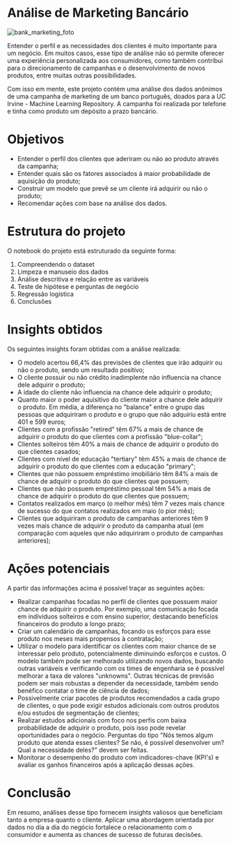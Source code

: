 # Análise de Marketing Bancário
![bank_marketing_foto](https://github.com/user-attachments/assets/46423a3d-8c47-4039-84c9-c09480f96e8c)

Entender o perfil e as necessidades dos clientes é muito importante para um negócio. Em muitos casos, esse tipo de análise não só permite oferecer uma experiência personalizada aos consumidores, como também contribui para o direcionamento de campanhas e o desenvolvimento de novos produtos, entre muitas outras possibilidades.

Com isso em mente, este projeto contém uma análise dos dados anônimos de uma campanha de marketing de um banco português, doados para a UC Irvine - Machine Learning Repository. A campanha foi realizada por telefone e tinha como produto um depósito a prazo bancário.

# Objetivos

*   Entender o perfil dos clientes que aderiram ou não ao produto através da campanha;
*   Entender quais são os fatores associados à maior probabilidade de aquisição do produto;
*   Construir um modelo que prevê se um cliente irá adquirir ou não o produto;
*   Recomendar ações com base na análise dos dados.

# Estrutura do projeto

O notebook do projeto está estruturado da seguinte forma:
1. Compreendendo o dataset
2. Limpeza e manuseio dos dados
3. Análise descritiva e relação entre as variáveis
4. Teste de hipótese e perguntas de negócio
5. Regressão logística
6. Conclusões

# Insights obtidos

Os seguintes insights foram obtidas com a análise realizada:

*   O modelo acertou 66,4% das previsões de clientes que irão adquirir ou não o produto, sendo um resultado positivo;
*   O cliente possuir ou não crédito inadimplente não influencia na chance dele adquirir o produto;
*   A idade do cliente não influencia na chance dele adquirir o produto;
*   Quanto maior o poder aquisitivo do cliente maior a chance dele adquirir o produto. Em média, a diferença no "balance" entre o grupo das pessoas que adquiriram o produto e o grupo que não adquiriu está entre 401 e 599 euros;
*   Clientes com a profissão "retired" têm 67% a mais de chance de adquirir o produto do que clientes com a profissão "blue-collar";
*   Clientes solteiros têm 40% a mais de chance de adquirir o produto do que clientes casados;
*   Clientes com nível de educação "tertiary" têm 45% a mais de chance de adquirir o produto do que clientes com a educação "primary";
*   Clientes que não possuem empréstimo imobiliário têm 84% a mais de chance de adquirir o produto do que clientes que possuem;
*   Clientes que não possuem empréstimo pessoal têm 54% a mais de chance de adquirir o produto do que clientes que possuem;
*   Contatos realizados em março (o melhor mês) têm 7 vezes mais chance de sucesso do que contatos realizados em maio (o pior mês);
*   Clientes que adquiriram o produto de campanhas anteriores têm 9 vezes mais chance de adquirir o produto da campanha atual (em comparação com aqueles que não adquiriram o produto de campanhas anteriores);

# Ações potenciais

A partir das informações acima é possível traçar as seguintes ações:



*   Realizar campanhas focadas no perfil de clientes que possuem maior chance de adquirir o produto. Por exemplo, uma comunicação focada em indíviduos solteiros e com ensino superior, destacando benefícios financeiros do produto a longo prazo;
*   Criar um calendário de campanhas, focando os esforços para esse produto nos meses mais propensos à contratação;
*   Utilizar o modelo para identificar os clientes com maior chance de se interessar pelo produto, potencialmente diminuindo esforços e custos. O modelo também pode ser melhorado utilizando novos dados, buscando outras variáveis e verificando com os times de engenharia se é possível melhorar a taxa de valores "unknowns". Outras técnicas de previsão podem ser mais robustas a depender da necessidade, também sendo benéfico contatar o time de ciência de dados;
*   Possivelmente criar pacotes de produtos recomendados a cada grupo de clientes, o que pode exigir estudos adicionais com outros produtos e/ou estudos de segmentação de clientes;
*   Realizar estudos adicionais com foco nos perfis com baixa probabilidade de adquirir o produto, pois isso pode revelar oportunidades para o negócio. Perguntas do tipo "Nós temos algum produto que atenda esses clientes? Se não, é possível desenvolver um? Qual a necessidade deles?" devem ser feitas.
*   Monitorar o desempenho do produto com indicadores-chave (KPI's) e avaliar os ganhos financeiros após a aplicação dessas ações.

# Conclusão

Em resumo, análises desse tipo fornecem insights valiosos que beneficiam tanto a empresa quanto o cliente. Aplicar uma abordagem orientada por dados no dia a dia do negócio fortalece o relacionamento com o consumidor e aumenta as chances de sucesso de futuras decisões.
